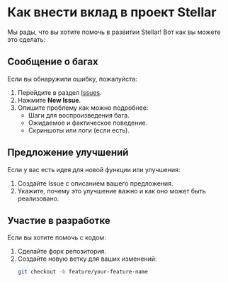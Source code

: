 # Как внести вклад в проект Stellar

Мы рады, что вы хотите помочь в развитии Stellar! Вот как вы можете это сделать:

## Сообщение о багах
Если вы обнаружили ошибку, пожалуйста:
1. Перейдите в раздел [Issues](https://github.com/SpaceSoftStellar/Stellar-OS-Code/issues).
2. Нажмите **New Issue**.
3. Опишите проблему как можно подробнее:
   - Шаги для воспроизведения бага.
   - Ожидаемое и фактическое поведение.
   - Скриншоты или логи (если есть).

## Предложение улучшений
Если у вас есть идея для новой функции или улучшения:
1. Создайте Issue с описанием вашего предложения.
2. Укажите, почему это улучшение важно и как оно может быть реализовано.

## Участие в разработке
Если вы хотите помочь с кодом:
1. Сделайте форк репозитория.
2. Создайте новую ветку для ваших изменений:
   ```bash
   git checkout -b feature/your-feature-name
